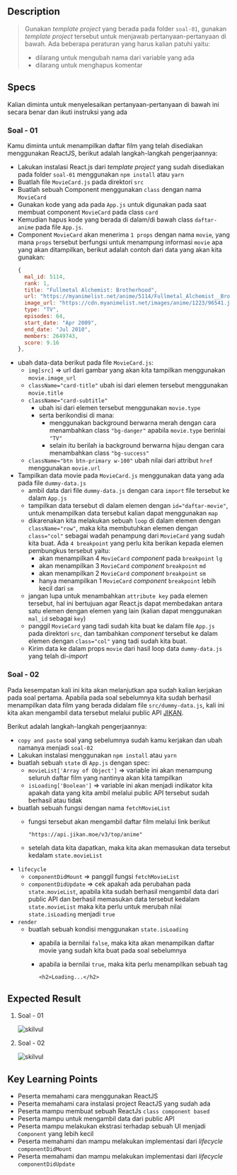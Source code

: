 ## Description

> Gunakan _template project_ yang berada pada folder `soal-01`, gunakan _template project_ tersebut untuk menjawab pertanyaan-pertanyaan di bawah. Ada beberapa peraturan yang harus kalian patuhi yaitu:
>
> - dilarang untuk mengubah nama dari variable yang ada
> - dilarang untuk menghapus komentar


## Specs

Kalian diminta untuk menyelesaikan pertanyaan-pertanyaan di bawah ini secara benar dan ikuti instruksi yang ada

### Soal - 01

Kamu diminta untuk menampilkan daftar film yang telah disediakan menggunakan ReactJS, berikut adalah langkah-langkah pengerjaannya:
- Lakukan instalasi React.js dari _template project_ yang sudah disediakan pada folder `soal-01` menggunakan `npm install` atau `yarn`
- Buatlah file `MovieCard.js` pada direktori `src`
- Buatlah sebuah Component menggunakan `class` dengan nama `MovieCard` 
- Gunakan kode yang ada pada `App.js` untuk digunakan pada saat membuat component `MovieCard` pada class `card`
- Kemudian hapus kode yang berada di dalam/di bawah class `daftar-anime` pada file `App.js`.
- Component `MovieCard` akan menerima `1 props` dengan nama `movie`, yang mana `props` tersebut berfungsi untuk menampung informasi `movie` apa yang akan ditampilkan, berikut adalah contoh dari data yang akan kita gunakan:
    ```Javascript
    {
      mal_id: 5114,
      rank: 1,
      title: "Fullmetal Alchemist: Brotherhood",
      url: "https://myanimelist.net/anime/5114/Fullmetal_Alchemist__Brotherhood",
      image_url: "https://cdn.myanimelist.net/images/anime/1223/96541.jpg?s=faffcb677a5eacd17bf761edd78bfb3f",
      type: "TV",
      episodes: 64,
      start_date: "Apr 2009",
      end_date: "Jul 2010",
      members: 2649743,
      score: 9.16
    },
    ```
- ubah data-data berikut pada file `MovieCard.js`:
    - `img[src]` => url dari gambar yang akan kita tampilkan menggunakan `movie.image_url`
    - `className="card-title"` ubah isi dari elemen tersebut menggunakan `movie.title`
    - `className="card-subtitle"`
      - ubah isi dari elemen tersebut menggunakan `movie.type`
      - serta berikondisi di mana:
        - menggunakan background berwarna merah dengan cara menambahkan class `"bg-danger"` apabila `movie.type` berinlai `"TV"`
        - selain itu berilah ia background berwarna hijau dengan cara menambahkan class `"bg-success"`
    - `className="btn btn-primary w-100"` ubah nilai dari attribut `href` menggunakan `movie.url`
- Tampilkan data movie pada `MovieCard.js` menggunakan data yang ada pada file `dummy-data.js`
  - ambil data dari file `dummy-data.js` dengan cara `import` file tersebut ke dalam `App.js`
  - tampilkan data tersebut di dalam elemen dengan `id="daftar-movie"`, untuk menampilkan data tersebut kalian dapat menggunakan `map`
  - dikarenakan kita melakukan sebuah `loop` di dalam elemen dengan `className="row"`, maka kita membutuhkan elemen dengan `class="col"` sebagai wadah penampung dari `MovieCard` yang sudah kita buat. Ada `4 breakpoint` yang perlu kita berikan kepada elemen pembungkus tersebut yaitu:
    - akan menampilkan 4 `MovieCard` _component_ pada `breakpoint` `lg`
    - akan menampilkan 3 `MovieCard` _component_ `breakpoint` `md`
    - akan menampilkan 2 `MovieCard` _component_ `breakpoint` `sm`
    - hanya menampilkan 1 `MovieCard` _component_ `breakpoint` lebih kecil dari `sm`
  - jangan lupa untuk menambahkan `attribute key` pada elemen tersebut, hal ini bertujuan agar React.js dapat membedakan antara satu elemen dengan elemen yang lain (kalian dapat menggunakan `mal_id` sebagai `key`)
  - panggil `MovieCard` yang tadi sudah kita buat ke dalam file `App.js` pada direktori `src`, dan tambahkan _component_ tersebut ke dalam elemen dengan `class="col"` yang tadi sudah kita buat.
  - Kirim data ke dalam props `movie` dari hasil loop data `dummy-data.js` yang telah di-_import_


### Soal - 02
Pada kesempatan kali ini kita akan melanjutkan apa sudah kalian kerjakan pada soal pertama. Apabila pada soal sebelumnya kita sudah berhasil menampilkan data film yang berada didalam file `src/dummy-data.js`, kali ini kita akan mengambil data tersebut melalui public API [JIKAN](https://jikan.docs.apiary.io/#reference/0/top/top-request-example+schema).

Berikut adalah langkah-langkah pengerjaannya:
- `copy and paste` soal yang sebelumnya sudah kamu kerjakan dan ubah namanya menjadi `soal-02`
- Lakukan instalasi menggunakan `npm install` atau `yarn`
- buatlah sebuah `state` di `App.js` dengan spec:
  - `movieList['Array of Object']` => variable ini akan menampung seluruh daftar film yang nantinya akan kita tampilkan
  - `isLoading['Boolean']` => variable ini akan menjadi indikator kita apakah data yang kita ambil melalui public API tersebut sudah berhasil atau tidak
- buatlah sebuah fungsi dengan nama `fetchMovieList`
  - fungsi tersebut akan mengambil daftar film melalui link berikut
    
    `"https://api.jikan.moe/v3/top/anime"`
  - setelah data kita dapatkan, maka kita akan memasukan data tersebut kedalam `state.movieList`
- `lifecycle`
  - `componentDidMount` => panggil fungsi `fetchMovieList`
  - `componentDidUpdate` => cek apakah ada perubahan pada `state.movieList`, apabila kita sudah berhasil mengambil data dari public API dan berhasil memasukan data tersebut kedalam `state.movieList` maka kita perlu untuk merubah nilai `state.isLoading` menjadi `true`
- `render`
  - buatlah sebuah kondisi menggunakan `state.isLoading`
    - apabila ia bernilai `false`, maka kita akan menampilkan daftar movie yang sudah kita buat pada soal sebelumnya
    - apabila ia bernilai `true`, maka kita perlu menampilkan sebuah tag
    
      `<h2>Loading...</h2>`


## Expected Result

1. Soal - 01

   ![skilvul](https://skilvul-prod-01.s3.ap-southeast-1.amazonaws.com/lesson/full-stack-assignment/react-03.gif)

2. Soal - 02

   ![skilvul](https://skilvul-prod-01.s3.ap-southeast-1.amazonaws.com/lesson/full-stack-assignment/react-04.gif)

## Key Learning Points

- Peserta memahami cara menggunakan ReactJS
- Peserta memahami cara instalasi project ReactJS yang sudah ada
- Peserta mampu membuat sebuah ReactJs `class component based`
- Peserta mampu untuk mengambil data dari public API
- Peserta mampu melakukan ekstrasi terhadap sebuah UI menjadi `Component` yang lebih kecil
- Peserta memahami dan mampu melakukan implementasi dari *lifecycle* `componentDidMount`
- Peserta memahami dan mampu melakukan implementasi dari *lifecycle* `componentDidUpdate`
